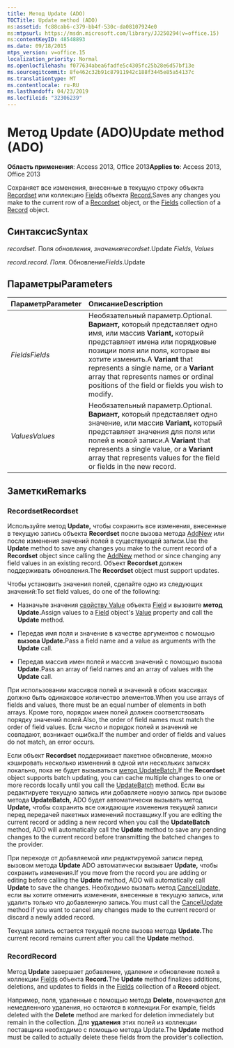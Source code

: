 ```yaml
---
title: Метод Update (ADO)
TOCTitle: Update method (ADO)
ms:assetid: fc88cab6-c379-bb4f-530c-da08107924e0
ms:mtpsurl: https://msdn.microsoft.com/library/JJ250294(v=office.15)
ms:contentKeyID: 48548893
ms.date: 09/18/2015
mtps_version: v=office.15
localization_priority: Normal
ms.openlocfilehash: f077634abea6fadfe5c4305fc25b28e6d57bf13e
ms.sourcegitcommit: 8fe462c32b91c87911942c188f3445e85a54137c
ms.translationtype: MT
ms.contentlocale: ru-RU
ms.lasthandoff: 04/23/2019
ms.locfileid: "32306239"
---
```

# <a name="update-method-ado"></a><span data-ttu-id="57fa7-102">Метод Update (ADO)</span><span class="sxs-lookup"><span data-stu-id="57fa7-102">Update method (ADO)</span></span>

<span data-ttu-id="57fa7-103">**Область применения**: Access 2013, Office 2013</span><span class="sxs-lookup"><span data-stu-id="57fa7-103">**Applies to**: Access 2013, Office 2013</span></span>

<span data-ttu-id="57fa7-104">Сохраняет все изменения, внесенные в текущую строку объекта [Recordset](recordset-object-ado.md) или коллекцию [Fields](fields-collection-ado.md) объекта [Record.](record-object-ado.md)</span><span class="sxs-lookup"><span data-stu-id="57fa7-104">Saves any changes you make to the current row of a [Recordset](recordset-object-ado.md) object, or the [Fields](fields-collection-ado.md) collection of a [Record](record-object-ado.md) object.</span></span>

## <a name="syntax"></a><span data-ttu-id="57fa7-105">Синтаксис</span><span class="sxs-lookup"><span data-stu-id="57fa7-105">Syntax</span></span>

<span data-ttu-id="57fa7-106">*recordset*. Поля *обновления*, *значения*</span><span class="sxs-lookup"><span data-stu-id="57fa7-106">*recordset*.Update *Fields*, *Values*</span></span>

<span data-ttu-id="57fa7-107">*record*.</span><span class="sxs-lookup"><span data-stu-id="57fa7-107">*record*.</span></span> <span data-ttu-id="57fa7-108">*Поля*. Обновление</span><span class="sxs-lookup"><span data-stu-id="57fa7-108">*Fields*.Update</span></span>

## <a name="parameters"></a><span data-ttu-id="57fa7-109">Параметры</span><span class="sxs-lookup"><span data-stu-id="57fa7-109">Parameters</span></span>

|<span data-ttu-id="57fa7-110">Параметр</span><span class="sxs-lookup"><span data-stu-id="57fa7-110">Parameter</span></span>|<span data-ttu-id="57fa7-111">Описание</span><span class="sxs-lookup"><span data-stu-id="57fa7-111">Description</span></span>|
|:--------|:----------|
|<span data-ttu-id="57fa7-112">*Fields*</span><span class="sxs-lookup"><span data-stu-id="57fa7-112">*Fields*</span></span> |<span data-ttu-id="57fa7-113">Необязательный параметр.</span><span class="sxs-lookup"><span data-stu-id="57fa7-113">Optional.</span></span> <span data-ttu-id="57fa7-114">**Вариант,** который представляет одно имя, или массив **Variant,** который представляет имена или порядковые позиции поля или поля, которые вы хотите изменить.</span><span class="sxs-lookup"><span data-stu-id="57fa7-114">A **Variant** that represents a single name, or a **Variant** array that represents names or ordinal positions of the field or fields you wish to modify.</span></span>|
|<span data-ttu-id="57fa7-115">*Values*</span><span class="sxs-lookup"><span data-stu-id="57fa7-115">*Values*</span></span> |<span data-ttu-id="57fa7-116">Необязательный параметр.</span><span class="sxs-lookup"><span data-stu-id="57fa7-116">Optional.</span></span> <span data-ttu-id="57fa7-117">**Вариант,** который представляет одно значение, или массив **Variant,** который представляет значения для поля или полей в новой записи.</span><span class="sxs-lookup"><span data-stu-id="57fa7-117">A **Variant** that represents a single value, or a **Variant** array that represents values for the field or fields in the new record.</span></span>|

## <a name="remarks"></a><span data-ttu-id="57fa7-118">Заметки</span><span class="sxs-lookup"><span data-stu-id="57fa7-118">Remarks</span></span>

### <a name="recordset"></a><span data-ttu-id="57fa7-119">Recordset</span><span class="sxs-lookup"><span data-stu-id="57fa7-119">Recordset</span></span>

<span data-ttu-id="57fa7-120">Используйте метод **Update,** чтобы сохранить все изменения, внесенные в текущую запись объекта **Recordset** после вызова метода [AddNew](addnew-method-ado.md) или после изменения значений полей в существующей записи.</span><span class="sxs-lookup"><span data-stu-id="57fa7-120">Use the **Update** method to save any changes you make to the current record of a **Recordset** object since calling the [AddNew](addnew-method-ado.md) method or since changing any field values in an existing record.</span></span> <span data-ttu-id="57fa7-121">Объект **Recordset** должен поддерживать обновления.</span><span class="sxs-lookup"><span data-stu-id="57fa7-121">The **Recordset** object must support updates.</span></span>

<span data-ttu-id="57fa7-122">Чтобы установить значения полей, сделайте одно из следующих значений:</span><span class="sxs-lookup"><span data-stu-id="57fa7-122">To set field values, do one of the following:</span></span>

- <span data-ttu-id="57fa7-123">Назначьте значения [свойству Value](field-object-ado.md) объекта [Field](value-property-ado.md) и вызовите **метод Update.**</span><span class="sxs-lookup"><span data-stu-id="57fa7-123">Assign values to a [Field](field-object-ado.md) object's [Value](value-property-ado.md) property and call the **Update** method.</span></span>

- <span data-ttu-id="57fa7-124">Передав имя поля и значение в качестве аргументов с помощью **вызова Update.**</span><span class="sxs-lookup"><span data-stu-id="57fa7-124">Pass a field name and a value as arguments with the **Update** call.</span></span>

- <span data-ttu-id="57fa7-125">Передав массив имен полей и массив значений с помощью вызова **Update.**</span><span class="sxs-lookup"><span data-stu-id="57fa7-125">Pass an array of field names and an array of values with the **Update** call.</span></span>

<span data-ttu-id="57fa7-126">При использовании массивов полей и значений в обоих массивах должно быть одинаковое количество элементов.</span><span class="sxs-lookup"><span data-stu-id="57fa7-126">When you use arrays of fields and values, there must be an equal number of elements in both arrays.</span></span> <span data-ttu-id="57fa7-127">Кроме того, порядок имен полей должен соответствовать порядку значений полей.</span><span class="sxs-lookup"><span data-stu-id="57fa7-127">Also, the order of field names must match the order of field values.</span></span> <span data-ttu-id="57fa7-128">Если число и порядок полей и значений не совпадают, возникает ошибка.</span><span class="sxs-lookup"><span data-stu-id="57fa7-128">If the number and order of fields and values do not match, an error occurs.</span></span>

<span data-ttu-id="57fa7-129">Если объект **Recordset** поддерживает пакетное обновление, можно кэшировать несколько изменений в одной или нескольких записях локально, пока не будет вызываться [метод UpdateBatch.](updatebatch-method-ado.md)</span><span class="sxs-lookup"><span data-stu-id="57fa7-129">If the **Recordset** object supports batch updating, you can cache multiple changes to one or more records locally until you call the [UpdateBatch](updatebatch-method-ado.md) method.</span></span> <span data-ttu-id="57fa7-130">Если вы редактируете текущую запись или добавляете новую запись при вызове метода **UpdateBatch,** ADO будет автоматически вызывать метод **Update,** чтобы сохранить все ожидающие изменения текущей записи перед передачей пакетных изменений поставщику.</span><span class="sxs-lookup"><span data-stu-id="57fa7-130">If you are editing the current record or adding a new record when you call the **UpdateBatch** method, ADO will automatically call the **Update** method to save any pending changes to the current record before transmitting the batched changes to the provider.</span></span>

<span data-ttu-id="57fa7-131">При переходе от добавляемой или редактируемой записи перед вызовом метода **Update** ADO автоматически вызывает **Update,** чтобы сохранить изменения.</span><span class="sxs-lookup"><span data-stu-id="57fa7-131">If you move from the record you are adding or editing before calling the **Update** method, ADO will automatically call **Update** to save the changes.</span></span> <span data-ttu-id="57fa7-132">Необходимо вызвать метод [CancelUpdate,](cancelupdate-method-ado.md) если вы хотите отменить изменения, внесенные в текущую запись, или удалить только что добавленную запись.</span><span class="sxs-lookup"><span data-stu-id="57fa7-132">You must call the [CancelUpdate](cancelupdate-method-ado.md) method if you want to cancel any changes made to the current record or discard a newly added record.</span></span>

<span data-ttu-id="57fa7-133">Текущая запись остается текущей после вызова метода **Update.**</span><span class="sxs-lookup"><span data-stu-id="57fa7-133">The current record remains current after you call the **Update** method.</span></span>

### <a name="record"></a><span data-ttu-id="57fa7-134">Record</span><span class="sxs-lookup"><span data-stu-id="57fa7-134">Record</span></span>

<span data-ttu-id="57fa7-135">Метод **Update** завершает добавление, удаление и обновление полей в коллекции [Fields](fields-collection-ado.md) объекта **Record.**</span><span class="sxs-lookup"><span data-stu-id="57fa7-135">The **Update** method finalizes additions, deletions, and updates to fields in the [Fields](fields-collection-ado.md) collection of a **Record** object.</span></span>

<span data-ttu-id="57fa7-136">Например, поля, удаленные с помощью метода **Delete,** помечаются для немедленного удаления, но остаются в коллекции.</span><span class="sxs-lookup"><span data-stu-id="57fa7-136">For example, fields deleted with the **Delete** method are marked for deletion immediately but remain in the collection.</span></span> <span data-ttu-id="57fa7-137">Для **удаления** этих полей из коллекции поставщика необходимо с помощью метода Update.</span><span class="sxs-lookup"><span data-stu-id="57fa7-137">The **Update** method must be called to actually delete these fields from the provider's collection.</span></span>

